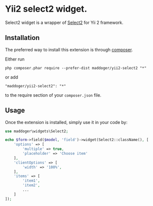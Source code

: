 Yii2 select2 widget.
===================
Select2 widget is a wrapper of [Select2](http://ivaynberg.github.io/select2/) for Yii 2 framework.

Installation
------------

The preferred way to install this extension is through [composer](http://getcomposer.org/download/).

Either run

```
php composer.phar require --prefer-dist maddoger/yii2-select2 "*"
```

or add

```
"maddoger/yii2-select2": "*"
```

to the require section of your `composer.json` file.

Usage
-----

Once the extension is installed, simply use it in your code by:

```php
use maddoger\widgets\Select2;

echo $form->field($model, 'field')->widget(Select2::className(), [
    'options' => [
        'multiple' => true,
        'placeholder' => 'Choose item'
    ],
    'clientOptions' => [
        'width' => '100%',
    ],
    'items' => [
        'item1',
        'item2',
        ...
    ]
]);
```